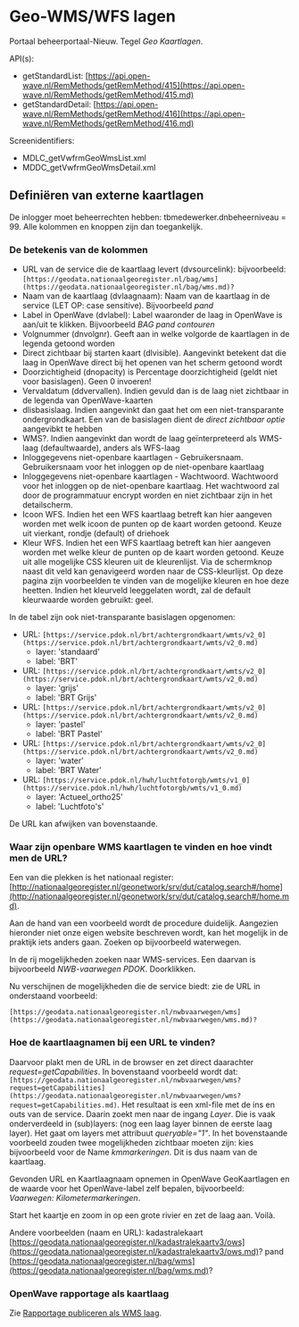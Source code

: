 # Geo-WMS/WFS lagen

Portaal beheerportaal-Nieuw. Tegel _Geo Kaartlagen_.

API(s):

- getStandardList: [https://api.open-wave.nl/RemMethods/getRemMethod/415](https://api.open-wave.nl/RemMethods/getRemMethod/415.md)
- getStandardDetail: [https://api.open-wave.nl/RemMethods/getRemMethod/416](https://api.open-wave.nl/RemMethods/getRemMethod/416.md)

Screenidentifiers:

- MDLC_getVwfrmGeoWmsList.xml
- MDDC_getVwfrmGeoWmsDetail.xml

## Definiëren van externe kaartlagen

De inlogger moet beheerrechten hebben: tbmedewerker.dnbeheerniveau = 99.
Alle kolommen en knoppen zijn dan toegankelijk.

### De betekenis van de kolommen

- URL van de service die de kaartlaag levert (dvsourcelink): bijvoorbeeld: `[https://geodata.nationaalgeoregister.nl/bag/wms](https://geodata.nationaalgeoregister.nl/bag/wms.md)?`
- Naam van de kaartlaag (dvlaagnaam): Naam van de kaartlaag in de service (LET OP: case sensitive). Bijvoorbeeld _pand_
- Label in OpenWave (dvlabel): Label waaronder de laag in OpenWave is aan/uit te klikken. Bijvoorbeeld _BAG pand contouren_
- Volgnummer (dnvolgnr). Geeft aan in welke volgorde de kaartlagen in de legenda getoond worden
- Direct zichtbaar bij starten kaart (dlvisible). Aangevinkt betekent dat die laag in OpenWave direct bij het openen van het scherm getoond wordt
- Doorzichtigheid (dnopacity) is Percentage doorzichtigheid (geldt niet voor basislagen). Geen 0 invoeren!
- Vervaldatum (ddvervallen). Indien gevuld dan is de laag niet zichtbaar in de legenda van OpenWave-kaarten
- dlisbasislaag. Indien aangevinkt dan gaat het om een niet-transparante ondergrondkaart. Een van de basislagen dient de _direct zichtbaar optie_ aangevibkt te hebben
- WMS?. Indien aangevinkt dan wordt de laag geïnterpreteerd als WMS-laag (defaultwaarde), anders als WFS-laag
- Inloggegevens niet-openbare kaartlagen - Gebruikersnaam. Gebruikersnaam voor het inloggen op de niet-openbare kaartlaag
- Inloggegevens niet-openbare kaartlagen - Wachtwoord. Wachtwoord voor het inloggen op de niet-openbare kaartlaag. Het wachtwoord zal door de programmatuur encrypt worden en niet zichtbaar zijn in het detailscherm.
- Icoon WFS. Indien het een WFS kaartlaag betreft kan hier aangeven worden met welk icoon de punten op de kaart worden getoond. Keuze uit vierkant, rondje (default) of driehoek
- Kleur WFS. Indien het een WFS kaartlaag betreft kan hier aangeven worden met welke kleur de punten op de kaart worden getoond. Keuze uit alle mogelijke CSS kleuren uit de kleurenlijst. Via de schermknop naast dit veld kan genavigeerd worden naar de CSS-kleurlijst. Op deze pagina zijn voorbeelden te vinden van de mogelijke kleuren en hoe deze heetten. Indien het kleurveld leeggelaten wordt, zal de default kleurwaarde worden gebruikt: geel.

In de tabel zijn ook niet-transparante basislagen opgenomen:

- URL: `[https://service.pdok.nl/brt/achtergrondkaart/wmts/v2_0](https://service.pdok.nl/brt/achtergrondkaart/wmts/v2_0.md)`
  - layer: 'standaard'
  - label: 'BRT'
- URL: `[https://service.pdok.nl/brt/achtergrondkaart/wmts/v2_0](https://service.pdok.nl/brt/achtergrondkaart/wmts/v2_0.md)`
  - layer: 'grijs'
  - label: 'BRT Grijs'
- URL: `[https://service.pdok.nl/brt/achtergrondkaart/wmts/v2_0](https://service.pdok.nl/brt/achtergrondkaart/wmts/v2_0.md)`
  - layer: 'pastel'
  - label: 'BRT Pastel'
- URL: `[https://service.pdok.nl/brt/achtergrondkaart/wmts/v2_0](https://service.pdok.nl/brt/achtergrondkaart/wmts/v2_0.md)`
  - layer: 'water'
  - label: 'BRT Water'
- URL: `[https://service.pdok.nl/hwh/luchtfotorgb/wmts/v1_0](https://service.pdok.nl/hwh/luchtfotorgb/wmts/v1_0.md)`
  - layer: 'Actueel_ortho25'
  - label: 'Luchtfoto\'s'

De URL kan afwijken van bovenstaande.

### Waar zijn openbare WMS kaartlagen te vinden en hoe vindt men de URL?

Een van die plekken is het nationaal register: [http://nationaalgeoregister.nl/geonetwork/srv/dut/catalog.search#/home](http://nationaalgeoregister.nl/geonetwork/srv/dut/catalog.search#/home.md).

Aan de hand van een voorbeeld wordt de procedure duidelijk. Aangezien hieronder niet onze eigen website beschreven wordt, kan het mogelijk in de praktijk iets anders gaan. Zoeken op bijvoorbeeld waterwegen.

In de rij mogelijkheden zoeken naar WMS-services. Een daarvan is bijvoorbeeld _NWB-vaarwegen PDOK_.
Doorklikken.

Nu verschijnen de mogelijkheden die de service biedt: zie de URL in onderstaand voorbeeld:

`[https://geodata.nationaalgeoregister.nl/nwbvaarwegen/wms](https://geodata.nationaalgeoregister.nl/nwbvaarwegen/wms.md)?`

### Hoe de kaartlaagnamen bij een URL te vinden?

Daarvoor plakt men de URL in de browser en zet direct daarachter _request=getCapabilities_.
In bovenstaand voorbeeld wordt dat: `[https://geodata.nationaalgeoregister.nl/nwbvaarwegen/wms?request=getCapabilities](https://geodata.nationaalgeoregister.nl/nwbvaarwegen/wms?request=getCapabilities.md)`.
Het resultaat is een xml-file met de ins en outs van de service.
Daarin zoekt men naar de ingang _Layer_. Die is vaak onderverdeeld in (sub)layers: (nog een laag layer binnen de eerste laag layer). Het gaat om layers met attribuut _queryable="1"_.
In het bovenstaande voorbeeld zouden twee mogelijkheden zichtbaar moeten zijn: kies bijvoorbeeld voor de Name _kmmarkeringen_. Dit is dus naam van de kaartlaag.

Gevonden URL en Kaartlaagnaam opnemen in OpenWave GeoKaartlagen en de waarde voor het OpenWave-label zelf bepalen, bijvoorbeeld: _Vaarwegen: Kilometermarkeringen_.

Start het kaartje en zoom in op een grote rivier en zet de laag aan. Voilà.

Andere voorbeelden (naam en URL):
kadastralekaart [https://geodata.nationaalgeoregister.nl/kadastralekaartv3/ows](https://geodata.nationaalgeoregister.nl/kadastralekaartv3/ows.md)?
pand [https://geodata.nationaalgeoregister.nl/bag/wms](https://geodata.nationaalgeoregister.nl/bag/wms.md)?

### OpenWave rapportage als kaartlaag

Zie [Rapportage publiceren als WMS laag](/docs/instellen_inrichten/rapportage-publiceren_als_wms-laag.md).

